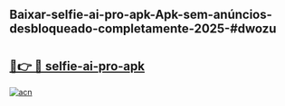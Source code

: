 ## Baixar-selfie-ai-pro-apk-Apk-sem-anúncios-desbloqueado-completamente-2025-#dwozu

# <h2><a href="https://ainizakaria.my?title=selfie-ai-pro-apk&ref=20M">🔗👉 🔴 selfie-ai-pro-apk</a></h2>

[![acn](https://github.com/user-attachments/assets/0f9c940e-d8b0-45ae-aac7-cd30a18b3e1c)](https://ainizakaria.my?title=selfie-ai-pro-apk&ref=20M)

